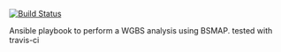 [![Build Status](https://travis-ci.org/LooseNucleus/ansible-wgbs.svg?branch=master)](https://travis-ci.org/LooseNucleus/ansible-wgbs)

Ansible playbook to perform a WGBS analysis using BSMAP. 
tested with travis-ci
